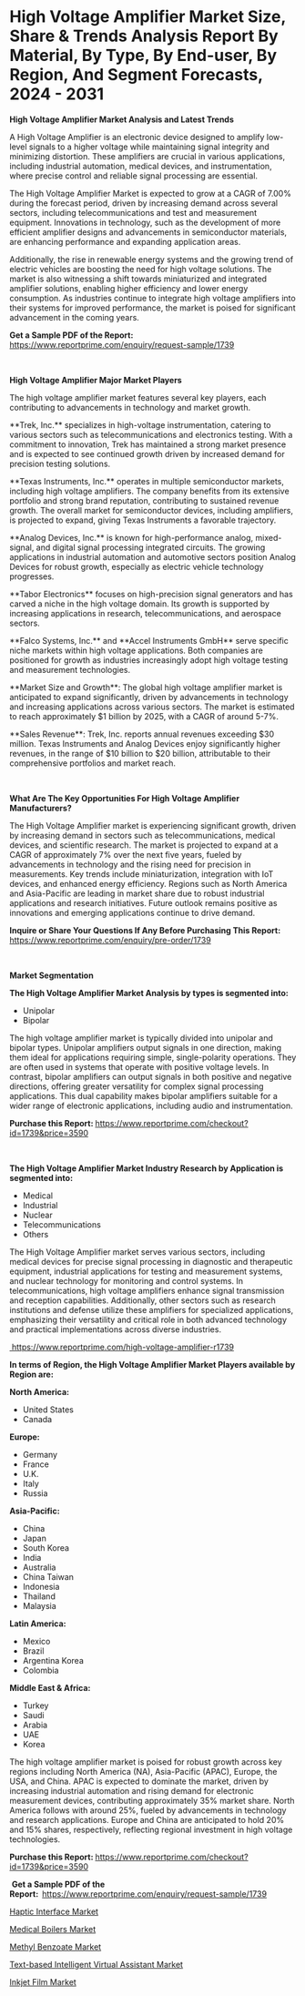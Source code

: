 <p><h1>High Voltage Amplifier Market Size, Share & Trends Analysis Report By Material, By Type, By End-user, By Region, And Segment Forecasts, 2024 - 2031</h1></p><p><strong>High Voltage Amplifier Market Analysis and Latest Trends</strong></p>
<p><p>A High Voltage Amplifier is an electronic device designed to amplify low-level signals to a higher voltage while maintaining signal integrity and minimizing distortion. These amplifiers are crucial in various applications, including industrial automation, medical devices, and instrumentation, where precise control and reliable signal processing are essential.</p><p>The High Voltage Amplifier Market is expected to grow at a CAGR of 7.00% during the forecast period, driven by increasing demand across several sectors, including telecommunications and test and measurement equipment. Innovations in technology, such as the development of more efficient amplifier designs and advancements in semiconductor materials, are enhancing performance and expanding application areas.</p><p>Additionally, the rise in renewable energy systems and the growing trend of electric vehicles are boosting the need for high voltage solutions. The market is also witnessing a shift towards miniaturized and integrated amplifier solutions, enabling higher efficiency and lower energy consumption. As industries continue to integrate high voltage amplifiers into their systems for improved performance, the market is poised for significant advancement in the coming years.</p></p>
<p><strong>Get a Sample PDF of the Report:&nbsp;</strong> <a href="https://www.reportprime.com/enquiry/request-sample/1739">https://www.reportprime.com/enquiry/request-sample/1739</a></p>
<p>&nbsp;</p>
<p><strong>High Voltage Amplifier Major Market Players</strong></p>
<p><p>The high voltage amplifier market features several key players, each contributing to advancements in technology and market growth. </p><p>**Trek, Inc.** specializes in high-voltage instrumentation, catering to various sectors such as telecommunications and electronics testing. With a commitment to innovation, Trek has maintained a strong market presence and is expected to see continued growth driven by increased demand for precision testing solutions.</p><p>**Texas Instruments, Inc.** operates in multiple semiconductor markets, including high voltage amplifiers. The company benefits from its extensive portfolio and strong brand reputation, contributing to sustained revenue growth. The overall market for semiconductor devices, including amplifiers, is projected to expand, giving Texas Instruments a favorable trajectory.</p><p>**Analog Devices, Inc.** is known for high-performance analog, mixed-signal, and digital signal processing integrated circuits. The growing applications in industrial automation and automotive sectors position Analog Devices for robust growth, especially as electric vehicle technology progresses.</p><p>**Tabor Electronics** focuses on high-precision signal generators and has carved a niche in the high voltage domain. Its growth is supported by increasing applications in research, telecommunications, and aerospace sectors. </p><p>**Falco Systems, Inc.** and **Accel Instruments GmbH** serve specific niche markets within high voltage applications. Both companies are positioned for growth as industries increasingly adopt high voltage testing and measurement technologies.</p><p>**Market Size and Growth**: The global high voltage amplifier market is anticipated to expand significantly, driven by advancements in technology and increasing applications across various sectors. The market is estimated to reach approximately $1 billion by 2025, with a CAGR of around 5-7%.</p><p>**Sales Revenue**: Trek, Inc. reports annual revenues exceeding $30 million. Texas Instruments and Analog Devices enjoy significantly higher revenues, in the range of $10 billion to $20 billion, attributable to their comprehensive portfolios and market reach.</p></p>
<p>&nbsp;</p>
<p><strong>What Are The Key Opportunities For High Voltage Amplifier Manufacturers?</strong></p>
<p><p>The High Voltage Amplifier market is experiencing significant growth, driven by increasing demand in sectors such as telecommunications, medical devices, and scientific research. The market is projected to expand at a CAGR of approximately 7% over the next five years, fueled by advancements in technology and the rising need for precision in measurements. Key trends include miniaturization, integration with IoT devices, and enhanced energy efficiency. Regions such as North America and Asia-Pacific are leading in market share due to robust industrial applications and research initiatives. Future outlook remains positive as innovations and emerging applications continue to drive demand.</p></p>
<p><strong>Inquire or Share Your Questions If Any Before Purchasing This Report:</strong> <a href="https://www.reportprime.com/enquiry/pre-order/1739">https://www.reportprime.com/enquiry/pre-order/1739</a></p>
<p>&nbsp;</p>
<p><strong>Market Segmentation</strong></p>
<p><strong>The High Voltage Amplifier Market Analysis by types is segmented into:</strong></p>
<p><ul><li>Unipolar</li><li>Bipolar</li></ul></p>
<p><p>The high voltage amplifier market is typically divided into unipolar and bipolar types. Unipolar amplifiers output signals in one direction, making them ideal for applications requiring simple, single-polarity operations. They are often used in systems that operate with positive voltage levels. In contrast, bipolar amplifiers can output signals in both positive and negative directions, offering greater versatility for complex signal processing applications. This dual capability makes bipolar amplifiers suitable for a wider range of electronic applications, including audio and instrumentation.</p></p>
<p><strong>Purchase this Report:&nbsp;</strong><a href="https://www.reportprime.com/checkout?id=1739&price=3590">https://www.reportprime.com/checkout?id=1739&price=3590</a></p>
<p>&nbsp;</p>
<p><strong>The High Voltage Amplifier Market Industry Research by Application is segmented into:</strong></p>
<p><ul><li>Medical</li><li>Industrial</li><li>Nuclear</li><li>Telecommunications</li><li>Others</li></ul></p>
<p><p>The High Voltage Amplifier market serves various sectors, including medical devices for precise signal processing in diagnostic and therapeutic equipment, industrial applications for testing and measurement systems, and nuclear technology for monitoring and control systems. In telecommunications, high voltage amplifiers enhance signal transmission and reception capabilities. Additionally, other sectors such as research institutions and defense utilize these amplifiers for specialized applications, emphasizing their versatility and critical role in both advanced technology and practical implementations across diverse industries.</p></p>
<p><a href="https://www.reportprime.com/high-voltage-amplifier-r1739">&nbsp;https://www.reportprime.com/high-voltage-amplifier-r1739</a></p>
<p><strong>In terms of Region, the High Voltage Amplifier Market Players available by Region are:</strong></p>
<p>
    <p> <strong> North America: </strong>
        <ul>
            <li>United States</li>
            <li>Canada</li>
        </ul>
        </p> 
    <p> <strong> Europe: </strong>
        <ul>
            <li>Germany</li>
            <li>France</li>
            <li>U.K.</li>
            <li>Italy</li>
            <li>Russia</li>
        </ul>
        </p> 
    <p> <strong> Asia-Pacific: </strong>
        <ul>
            <li>China</li>
            <li>Japan</li>
            <li>South Korea</li>
            <li>India</li>
            <li>Australia</li>
            <li>China Taiwan</li>
            <li>Indonesia</li>
            <li>Thailand</li>
            <li>Malaysia</li>
        </ul>
        </p> 
    <p> <strong> Latin America: </strong>
        <ul>
            <li>Mexico</li>
            <li>Brazil</li>
            <li>Argentina Korea</li>
            <li>Colombia</li>
        </ul>
        </p> 
    <p> <strong> Middle East & Africa: </strong>
        <ul>
            <li>Turkey</li>
            <li>Saudi</li>
            <li>Arabia</li>
            <li>UAE</li>
            <li>Korea</li>
        </ul>
    </p>
    </p>
<p><p>The high voltage amplifier market is poised for robust growth across key regions including North America (NA), Asia-Pacific (APAC), Europe, the USA, and China. APAC is expected to dominate the market, driven by increasing industrial automation and rising demand for electronic measurement devices, contributing approximately 35% market share. North America follows with around 25%, fueled by advancements in technology and research applications. Europe and China are anticipated to hold 20% and 15% shares, respectively, reflecting regional investment in high voltage technologies.</p></p>
<p><strong>Purchase this Report: </strong><a href="https://www.reportprime.com/checkout?id=1739&price=3590">https://www.reportprime.com/checkout?id=1739&price=3590</a></p>
<p>&nbsp;<strong>Get a Sample PDF of the Report:&nbsp;&nbsp;</strong><a href="https://www.reportprime.com/enquiry/request-sample/1739">https://www.reportprime.com/enquiry/request-sample/1739</a></p>
<p><strong></strong></p>
<p><p><a href="https://github.com/mauripalmi/Market-Research-Report-List-5/blob/main/haptic-interface-market.md">Haptic Interface Market</a></p><p><a href="https://medium.com/@mayekuhic78/future-of-innovation-global-medical-boilers-market-growth-and-opportunities-2024-2031-0e8aa39b6514">Medical Boilers Market</a></p><p><a href="https://www.linkedin.com/pulse/market-trends-global-methyl-benzoate-forecast-analysis-2024-zbajc?trackingId=puX14ABsR%2BaKgGSnojPilg%3D%3D">Methyl Benzoate Market</a></p><p><a href="https://issuu.com/reportprime-2/docs/text-based-intelligent-virtual-assi_242e53d3ad3f4d">Text-based Intelligent Virtual Assistant Market</a></p><p><a href="https://www.linkedin.com/pulse/insights-inkjet-film-market-players-size-geographical-xmcjc?trackingId=gl%2BpvnE%2BS0qFZ4WcxPmjjA%3D%3D">Inkjet Film Market</a></p></p>